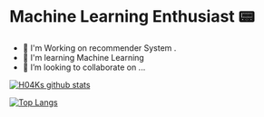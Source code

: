 # Machine Learning Enthusiast 📟

- 🔭 I'm Working on recommender System .
- 🌱 I'm learning Machine Learning
- 👯 I’m looking to collaborate on ...

[![H04Ks github stats](https://github-readme-stats.vercel.app/api?username=H04K&theme=dark)](https://github.com/anuraghazra/github-readme-stats)




[![Top Langs](https://github-readme-stats.vercel.app/api/top-langs/?username=H04K&theme=dark)](https://github.com/anuraghazra/github-readme-stats)
